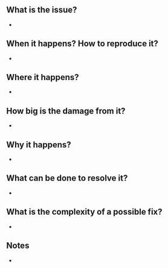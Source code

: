 <!--
  AUTHOR: Marian Kostyk <mariankostyk13895@gmail.com>
  LICENSE: LGPLv3 <https://www.gnu.org/licenses/lgpl-3.0.html>
-->

## What is the issue?
<!--- Briefly describe the problem -->

-

## When it happens? How to reproduce it?
<!--- Tell us how to reproduce the problem. You can write a step-by-step guide, for example -->

-

## Where it happens?
<!--- Point to the file/loc which causes inconsistent behaviour -->

-

## How big is the damage from it?

-

## Why it happens?

-

## What can be done to resolve it?

-

## What is the complexity of a possible fix?

-

## Notes
<!--- Additional info, links, screenshots, actually anything that helps to recreate the way of thoughts (optional). -->

-
